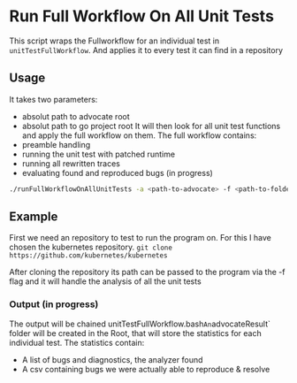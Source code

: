 # Run Full Workflow On All Unit Tests
This script wraps the Fullworkflow for an individual test in `unitTestFullWorkflow`.
And applies it to every test it can find in a repository
## Usage
It takes two parameters:
- absolut path to advocate root
- absolut path to go project root
It will then look for all unit test functions and apply the full workflow on them.
The full workflow contains:
- preamble handling
- running the unit test with patched runtime
- running all rewritten traces
- evaluating found and reproduced bugs (in progress)
```sh
./runFullWorkflowOnAllUnitTests -a <path-to-advocate> -f <path-to-folder> 
```
## Example
First we need an repository to test to run the program on.
For this I have chosen the kubernetes repository.
`git clone https://github.com/kubernetes/kubernetes`

After cloning the repository its path can be passed to the program via the -f flag and it will handle the analysis of all the unit tests

### Output (in progress)
The output will be chained unitTestFullWorkflow.bash`
An `advocateResult` folder will be created in the Root, that will store the statistics for each individual test.
The statistics contain:
- A list of bugs and diagnostics, the analyzer found
- A csv containing bugs we were actually able to reproduce & resolve